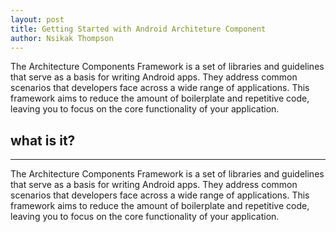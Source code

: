 ```yaml
---
layout: post
title: Getting Started with Android Architeture Component
author: Nsikak Thompson
---
```


The Architecture Components Framework is a set of libraries and guidelines that serve as a basis for writing Android apps. They address common scenarios that developers face across a wide range of applications. This framework aims to reduce the amount of boilerplate and repetitive code, leaving you to focus on the core functionality of your application. 

## what is it? 
-----

The Architecture Components Framework is a set of libraries and guidelines that serve as a basis for writing Android apps. They address common scenarios that developers face across a wide range of applications. This framework aims to reduce the amount of boilerplate and repetitive code, leaving you to focus on the core functionality of your application.

